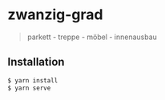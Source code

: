# zwanzig-grad

> parkett - treppe - möbel - innenausbau

## Installation

``` bash
$ yarn install
$ yarn serve
```